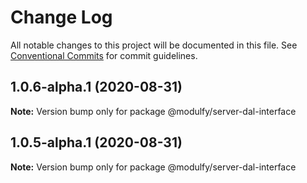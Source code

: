 # Change Log

All notable changes to this project will be documented in this file.
See [Conventional Commits](https://conventionalcommits.org) for commit guidelines.

## 1.0.6-alpha.1 (2020-08-31)

**Note:** Version bump only for package @modulfy/server-dal-interface





## 1.0.5-alpha.1 (2020-08-31)

**Note:** Version bump only for package @modulfy/server-dal-interface
